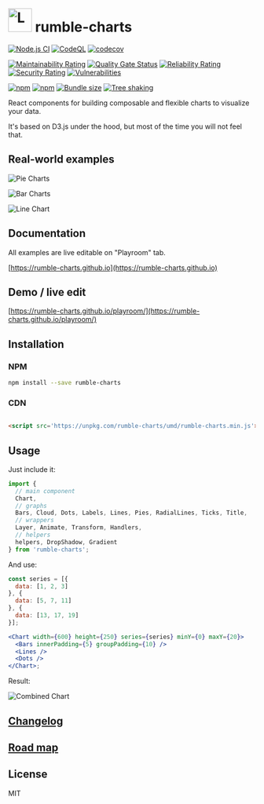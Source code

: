 # <img src="https://raw.githubusercontent.com/rumble-charts/rumble-charts/master/images/logo.png" alt="Logo" width="48" height="48" /> rumble-charts

[![Node.js CI](https://github.com/rumble-charts/rumble-charts/actions/workflows/node.js.yml/badge.svg)](https://github.com/rumble-charts/rumble-charts/actions/workflows/node.js.yml)
[![CodeQL](https://github.com/rumble-charts/rumble-charts/actions/workflows/codeql-analysis.yml/badge.svg)](https://github.com/rumble-charts/rumble-charts/actions/workflows/codeql-analysis.yml)
[![codecov](https://codecov.io/gh/rumble-charts/rumble-charts/branch/master/graph/badge.svg)](https://codecov.io/gh/rumble-charts/rumble-charts)

[![Maintainability Rating](https://sonarcloud.io/api/project_badges/measure?project=rumble-charts_rumble-charts&metric=sqale_rating)](https://sonarcloud.io/dashboard?id=rumble-charts_rumble-charts)
[![Quality Gate Status](https://sonarcloud.io/api/project_badges/measure?project=rumble-charts_rumble-charts&metric=alert_status)](https://sonarcloud.io/dashboard?id=rumble-charts_rumble-charts)
[![Reliability Rating](https://sonarcloud.io/api/project_badges/measure?project=rumble-charts_rumble-charts&metric=reliability_rating)](https://sonarcloud.io/dashboard?id=rumble-charts_rumble-charts)
[![Security Rating](https://sonarcloud.io/api/project_badges/measure?project=rumble-charts_rumble-charts&metric=security_rating)](https://sonarcloud.io/dashboard?id=rumble-charts_rumble-charts)
[![Vulnerabilities](https://sonarcloud.io/api/project_badges/measure?project=rumble-charts_rumble-charts&metric=vulnerabilities)](https://sonarcloud.io/dashboard?id=rumble-charts_rumble-charts)

[![npm](https://img.shields.io/npm/v/rumble-charts.svg)](https://www.npmjs.com/package/rumble-charts)
[![npm](https://img.shields.io/npm/dm/rumble-charts.svg)](https://www.npmjs.com/package/rumble-charts)
[![Bundle size](https://badgen.net/bundlephobia/minzip/rumble-charts)](https://bundlephobia.com/package/rumble-charts@latest)
[![Tree shaking](https://badgen.net/bundlephobia/tree-shaking/rumble-charts)](https://bundlephobia.com/package/rumble-charts@latest)

React components for building composable and flexible charts to visualize your data.

It's based on D3.js under the hood, but most of the time you will not feel that.

## Real-world examples

![Pie Charts](./docs/images/05.png)

![Bar Charts](./docs/images/07.png)

![Line Chart](./docs/images/03.png)

## Documentation

All examples are live editable on "Playroom" tab.

[https://rumble-charts.github.io](https://rumble-charts.github.io)

## Demo / live edit

[https://rumble-charts.github.io/playroom/](https://rumble-charts.github.io/playroom/)

## Installation

### NPM

```bash
npm install --save rumble-charts
```

### CDN

```html

<script src='https://unpkg.com/rumble-charts/umd/rumble-charts.min.js'></script>
```

## Usage

Just include it:

```javascript
import {
  // main component
  Chart,
  // graphs
  Bars, Cloud, Dots, Labels, Lines, Pies, RadialLines, Ticks, Title,
  // wrappers
  Layer, Animate, Transform, Handlers,
  // helpers
  helpers, DropShadow, Gradient
} from 'rumble-charts';
```

And use:

```jsx
const series = [{
  data: [1, 2, 3]
}, {
  data: [5, 7, 11]
}, {
  data: [13, 17, 19]
}];

<Chart width={600} height={250} series={series} minY={0} maxY={20}>
  <Bars innerPadding={5} groupPadding={10} />
  <Lines />
  <Dots />
</Chart>;
```

Result:

![Combined Chart](./docs/images/08.png)

## [Changelog](CHANGELOG.md)

## [Road map](ROADMAP.md)

## License

MIT
